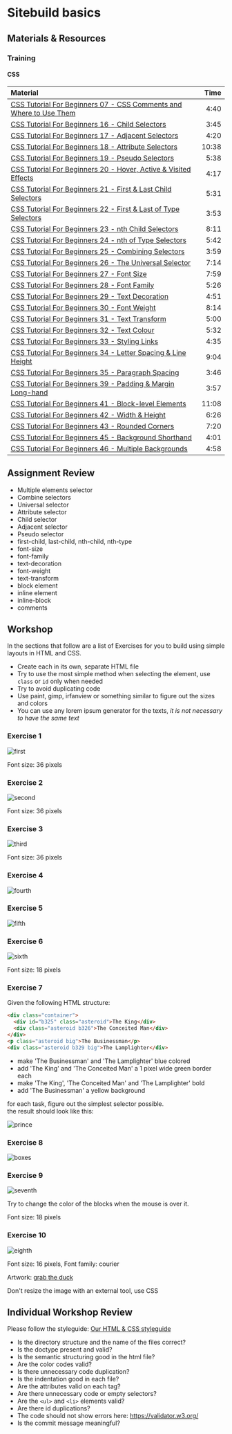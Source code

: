 # Sitebuild basics

## Materials & Resources
### Training

#### CSS
| Material | Time |
|:---------|-----:|
| [CSS Tutorial For Beginners 07 - CSS Comments and Where to Use Them](https://www.youtube.com/watch?v=qfpo_XsM0hM) | 4:40
| [CSS Tutorial For Beginners 16 - Child Selectors](https://www.youtube.com/watch?v=MlJrAhGVIis) | 3:45 |
| [CSS Tutorial For Beginners 17 - Adjacent Selectors](https://www.youtube.com/watch?v=K92X4yyyfNY) | 4:20 |
| [CSS Tutorial For Beginners 18 - Attribute Selectors](https://www.youtube.com/watch?v=GVocONem9lw) | 10:38 |
| [CSS Tutorial For Beginners 19 - Pseudo Selectors](https://www.youtube.com/watch?v=SlqUbzvuqDg) | 5:38 |
| [CSS Tutorial For Beginners 20 - Hover, Active & Visited Effects](https://www.youtube.com/watch?v=XT2PFpOyDzY) | 4:17 |
| [CSS Tutorial For Beginners 21 - First & Last Child Selectors](https://www.youtube.com/watch?v=UxHFB5_CSXc) | 5:31 |
| [CSS Tutorial For Beginners 22 - First & Last of Type Selectors](https://www.youtube.com/watch?v=7eVUWLv6gz4) | 3:53 |
| [CSS Tutorial For Beginners 23 - nth Child Selectors](https://www.youtube.com/watch?v=TVj1avJj8a8) | 8:11 |
| [CSS Tutorial For Beginners 24 - nth of Type Selectors](https://www.youtube.com/watch?v=E45xQZTgaUI) | 5:42 |
| [CSS Tutorial For Beginners 25 - Combining Selectors](https://www.youtube.com/watch?v=rK54iCKi6TE) | 3:59 |
| [CSS Tutorial For Beginners 26 - The Universal Selector](https://www.youtube.com/watch?v=EO4ToIX-ZQk) | 7:14 |
| [CSS Tutorial For Beginners 27 - Font Size](https://www.youtube.com/watch?v=799zrGVpfA8) | 7:59 |
| [CSS Tutorial For Beginners 28 - Font Family](https://www.youtube.com/watch?v=v2o8LJWnoxI) | 5:26 |
| [CSS Tutorial For Beginners 29 - Text Decoration](https://www.youtube.com/watch?v=dm54To0EOpw) | 4:51 |
| [CSS Tutorial For Beginners 30 - Font Weight](https://www.youtube.com/watch?v=qeh4UeaGTnc) | 8:14 |
| [CSS Tutorial For Beginners 31 - Text Transform](https://www.youtube.com/watch?v=j0FS2hCoIjs) | 5:00 |
| [CSS Tutorial For Beginners 32 - Text Colour](https://www.youtube.com/watch?v=QzKu1qG4p5A) | 5:32 |
| [CSS Tutorial For Beginners 33 - Styling Links](https://www.youtube.com/watch?v=w_1pQGfrHT8) | 4:35 |
| [CSS Tutorial For Beginners 34 - Letter Spacing & Line Height](https://www.youtube.com/watch?v=4Gyd8hbrcBk) | 9:04 |
| [CSS Tutorial For Beginners 35 - Paragraph Spacing](https://www.youtube.com/watch?v=DdcD9otFk4A) | 3:46 |
| [CSS Tutorial For Beginners 39 - Padding & Margin Long-hand](https://www.youtube.com/watch?v=0Sm7MkZXT-8) | 3:57 |
| [CSS Tutorial For Beginners 41 - Block-level Elements](https://www.youtube.com/watch?v=HuiPIK-0-_A) | 11:08 |
| [CSS Tutorial For Beginners 42 - Width & Height](https://www.youtube.com/watch?v=b9lWNg8lwW4) | 6:26 |
| [CSS Tutorial For Beginners 43 - Rounded Corners](https://www.youtube.com/watch?v=7WPgQVMayWI) | 7:20 |
| [CSS Tutorial For Beginners 45 - Background Shorthand](https://www.youtube.com/watch?v=0CkSJVl_g00) | 4:01 |
| [CSS Tutorial For Beginners 46 - Multiple Backgrounds](https://www.youtube.com/watch?v=Sj7Hs94uZjE) | 4:58 |

## Assignment Review
 - Multiple elements selector
 - Combine selectors
 - Universal selector
 - Attribute selector
 - Child selector
 - Adjacent selector
 - Pseudo selector
 - first-child, last-child, nth-child, nth-type
 - font-size
 - font-family
 - text-decoration
 - font-weight
 - text-transform
 - block element
 - inline element
 - inline-block
 - comments

## Workshop
 In the sections that follow are a list of Exercises for you to build using simple layouts in HTML and CSS.

 - Create each in its own, separate HTML file
 - Try to use the most simple method when selecting the element, use `class` or `id` only when needed
 - Try to avoid duplicating code
 - Use paint, gimp, irfanview or something similar to figure out the sizes and colors
 - You can use any lorem ipsum generator for the texts, *it is not necessary to have the same text*

### Exercise 1
![first](01.png)

Font size: 36 pixels

### Exercise 2
![second](02.png)

Font size: 36 pixels

### Exercise 3
![third](03.png)

Font size: 36 pixels

### Exercise 4
![fourth](4.jpg)

### Exercise 5
![fifth](5.jpg)

### Exercise 6
![sixth](6.jpg)

Font size: 18 pixels

### Exercise 7
Given the following HTML structure:
```HTML
<div class="container">
  <div id="b325" class="asteroid">The King</div>
  <div class="asteroid b326">The Conceited Man</div>
</div>
<p class="asteroid big">The Businessman</p>
<div class="asteroid b329 big">The Lamplighter</div>
```

- make 'The Businessman' and 'The Lamplighter' blue colored
- add 'The King' and 'The Conceited Man' a 1 pixel wide green border each
- make 'The King', 'The Conceited Man' and 'The Lamplighter' bold
- add 'The Businessman' a yellow background

for each task, figure out the simplest selector possible.   
the result should look like this:

![prince](prince.png)

### Exercise 8
![boxes](04.png)

### Exercise 9
 ![seventh](7.jpg)

 Try to change the color of the blocks when the mouse is over it.

 Font size: 18 pixels

### Exercise 10
 ![eighth](05.png)

 Font size: 16 pixels, Font family: courier

 Artwork: [grab the duck](duck.png)

 Don't resize the image with an external tool, use CSS

 
## Individual Workshop Review
 Please follow the styleguide: [Our HTML & CSS styleguide](../../../styleguide/html-css.md)

  - Is the directory structure and the name of the files correct?
  - Is the doctype present and valid?
  - Is the semantic structuring good in the html file?
  - Are the color codes valid?
  - Is there unnecessary code duplication?
  - Is the indentation good in each file?
  - Are the attributes valid on each tag?
  - Are there unnecessary code or empty selectors?
  - Are the `<ul>` and `<li>` elements valid?
  - Are there id duplications?
  - The code should not show errors here: https://validator.w3.org/
  - Is the commit message meaningful?
